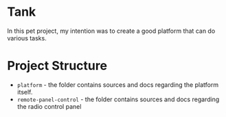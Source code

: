 # Tank
In this pet project, my intention was to create a good platform that can do various tasks.

# Project Structure
* `platform` - the folder contains sources and docs regarding the platform itself.
* `remote-panel-control` - the folder contains sources and docs regarding the radio control panel
